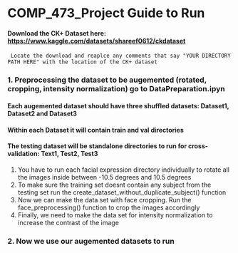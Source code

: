# COMP_473_Project Guide to Run

#### Download the CK+ Dataset here: https://www.kaggle.com/datasets/shareef0612/ckdataset
     Locate the download and reaplce any comments that say "YOUR DIRECTORY PATH HERE" with the location of the CK+ dataset
     
     
### 1. Preprocessing the dataset to be augemented (rotated, cropping, intensity normalization) go to DataPreparation.ipyn
#### <p>Each augemented dataset should have three shuffled datasets: Dataset1, Dataset2 and Dataset3
####           Within each Dataset it will contain train and val directories
####           The testing dataset will be standalone directories to run for cross-validation: Text1, Test2, Test3 </p>
 <ol>
    <li>You have to run each facial expression directory individually to rotate all the images inside between -10.5 degrees and 10.5 degrees</li>
  <li>To make sure the training set doesnt contain any subject from the testing set run the create_dataset_without_duplicate_subject() function</li>
  <li>Now we can make the data set with face cropping. Run the face_preprocessing() function to crop the images accordingly</li>
  <li>Finally, we need to make the data set for intensity normalization to increase the contrast of the image</li>
</ol>

### 2. Now we use our augemented datasets to run 
